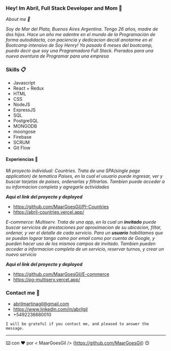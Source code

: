 ### Hey! Im Abril, Full Stack Developer and Mom 👋

*About me 📖*

_Soy de Mar del Plata, Buenos Aires Argentina. Tengo 26 años, madre de dos hijos. Hace un año me adentre en el mundo de la Programación de forma autodidacta, con paciencia y dedicacion decidí anotarme en el Bootcamp intensivo de Soy Henry!
Ya pasado 6 meses del bootcamp, puedo decir que soy una Pragramadora Full Stack. Prerados para una nueva aventura de Programar para una empresa_


### Skills 📋

* Javascript
* React + Redux
* HTML
* CSS
* NodeJS
* ExpressJS
* SQL
* PostgreSQL
* MONGODB
* moongose
* Firebase
* SCRUM
* Git Flow

#### Experiencias 💼

_Mi proyecto individual: Countries. Trata de una SPA(single page application) de tematica Paises, en la cual el usuario puede ingresar, ver y buscar tarjetas de paises, ordenarlas y filtrarlas. Tambien puede acceder a su informacion completa y agregarle actividades_

_**Aqui el link del proyecto y deployed**_

* https://github.com/MaarGoesGil/PI-Countries
* https://abril-countries.vercel.app/

_E-commerce: Multiserv.
Trata de una app, en la cual un **invitado** puede buscar servicios de prestaciones por aproximacion de su ubicacion, filtar, ordenar, y ver el detalle de cada servicio.
Para un **usuario** habilitamos que se puedan logear tango como por email como por cuenta de Google, y pueden hacer uso de los mismos campos de invitado. Tambien pueden acceder a informacion completa de un servicio, reservar turnos, y crear un nuevo servicio_

_**Aqui el link del proyecto y deployed**_
* https://github.com/MaarGoesGil/E-commerce
* https://pg-multiserv.vercel.app/

### Contact me 📧

* abrilmartinagil@gmail.com
* https://www.linkedin.com/in/abrilgil
* +5492236680010
```
I will be grateful if you contact me, and pleased to answer the message.
```

---
⌨️ con ❤️ por < MaarGoesGil /> (https://github.com/MaarGoesGil) 😊
